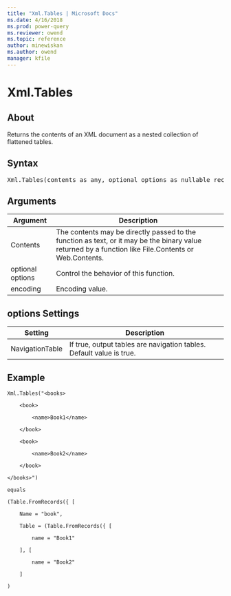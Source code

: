 ```yaml
---
title: "Xml.Tables | Microsoft Docs"
ms.date: 4/16/2018
ms.prod: power-query
ms.reviewer: owend
ms.topic: reference
author: minewiskan
ms.author: owend
manager: kfile
---
```

# Xml.Tables

  
## About  
Returns the contents of an XML document as a nested collection of flattened tables.  
  
## Syntax

<pre>
Xml.Tables(contents as any, optional options as nullable record, optional encoding as nullable number) as table  
</pre>
  
## Arguments  
  
|Argument|Description|  
|------------|---------------|  
|Contents|The contents may be directly passed to the function as text, or it may be the binary value returned by a function like File.Contents or Web.Contents.|  
|optional options|Control the behavior of this function.|  
|encoding|Encoding value.|  
  
## <a name="__toc360789837"></a>options Settings  
  
|Setting|Description|  
|-----------|---------------|  
|NavigationTable|If true, output tables are navigation tables. Default value is true.|  
  
## <a name="__goback"></a>Example  
  
```powerquery-m
Xml.Tables("<books>  
  
    <book>  
  
        <name>Book1</name>  
  
    </book>  
  
    <book>  
  
        <name>Book2</name>  
  
    </book>  
  
</books>")  
  
equals  
  
(Table.FromRecords({ [  
  
    Name = "book",  
  
    Table = (Table.FromRecords({ [  
  
        name = "Book1"  
  
    ], [  
  
        name = "Book2"  
  
    ]  
  
)  
```  
